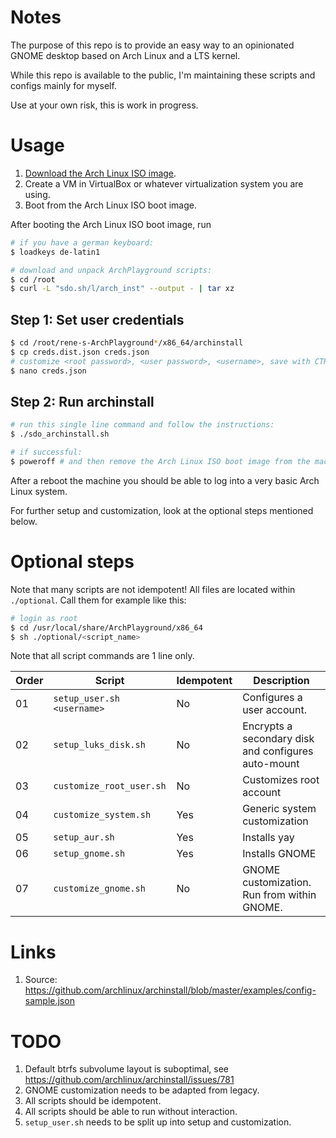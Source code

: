 # Notes

The purpose of this repo is to provide an easy way to an opinionated GNOME desktop based on Arch Linux and a LTS kernel.

While this repo is available to the public, I'm maintaining these scripts and configs mainly for myself.

Use at your own risk, this is work in progress.

# Usage

1. [Download the Arch Linux ISO image](https://www.archlinux.org/download/).
2. Create a VM in VirtualBox or whatever virtualization system you are using.
3. Boot from the Arch Linux ISO boot image.

After booting the Arch Linux ISO boot image, run

```bash
# if you have a german keyboard:
$ loadkeys de-latin1 

# download and unpack ArchPlayground scripts:
$ cd /root
$ curl -L "sdo.sh/l/arch_inst" --output - | tar xz
```

## Step 1: Set user credentials

```bash
$ cd /root/rene-s-ArchPlayground*/x86_64/archinstall
$ cp creds.dist.json creds.json
# customize <root password>, <user password>, <username>, save with CTRL+O, exit with CTRL+X:
$ nano creds.json 
```

## Step 2: Run archinstall

```bash
# run this single line command and follow the instructions:
$ ./sdo_archinstall.sh

# if successful:
$ poweroff # and then remove the Arch Linux ISO boot image from the machine/VM
```

After a reboot the machine you should be able to log into a very basic Arch Linux system.

For further setup and customization, look at the optional steps mentioned below.

# Optional steps

Note that many scripts are not idempotent! All files are located
within `./optional`. Call them for example like this:

```bash
# login as root
$ cd /usr/local/share/ArchPlayground/x86_64
$ sh ./optional/<script_name> 
```

Note that all script commands are 1 line only.

| Order | Script                     | Idempotent | Description                                         |
|-------|----------------------------|------------|-----------------------------------------------------|
| 01    | `setup_user.sh <username>` | No         | Configures a user account.                          |
| 02    | `setup_luks_disk.sh`       | No         | Encrypts a secondary disk and configures auto-mount |
| 03    | `customize_root_user.sh`   | No         | Customizes root account                             |
| 04    | `customize_system.sh`      | Yes        | Generic system customization                        |
| 05    | `setup_aur.sh`             | Yes        | Installs yay                                        |
| 06    | `setup_gnome.sh`           | Yes        | Installs GNOME                                      |
| 07    | `customize_gnome.sh`       | No         | GNOME customization. Run from within GNOME.         |

# Links

1. Source: https://github.com/archlinux/archinstall/blob/master/examples/config-sample.json

# TODO

1. Default btrfs subvolume layout is suboptimal, see https://github.com/archlinux/archinstall/issues/781
2. GNOME customization needs to be adapted from legacy.
3. All scripts should be idempotent.
4. All scripts should be able to run without interaction.
5. `setup_user.sh` needs to be split up into setup and customization.